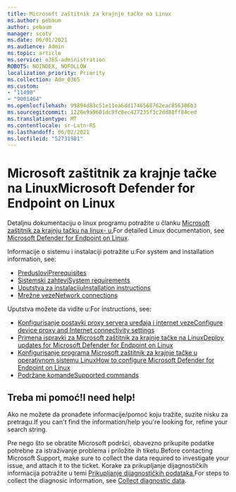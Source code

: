 ```yaml
---
title: Microsoft zaštitnik za krajnje tačke na Linux
ms.author: pebaum
author: pebaum
manager: scotv
ms.date: 06/01/2021
ms.audience: Admin
ms.topic: article
ms.service: o365-administration
ROBOTS: NOINDEX, NOFOLLOW
localization_priority: Priority
ms.collection: Adm_O365
ms.custom:
- "11490"
- "9001464"
ms.openlocfilehash: 99894d83c51e11ea6dd1746568762eac856306b3
ms.sourcegitcommit: 1226e9a9601dc8fc8ec427235f3c2dd88ff84ced
ms.translationtype: MT
ms.contentlocale: sr-Latn-RS
ms.lasthandoff: 06/02/2021
ms.locfileid: "52731981"
---
```

# <a name="microsoft-defender-for-endpoint-on-linux"></a><span data-ttu-id="3bc96-102">Microsoft zaštitnik za krajnje tačke na Linux</span><span class="sxs-lookup"><span data-stu-id="3bc96-102">Microsoft Defender for Endpoint on Linux</span></span>

<span data-ttu-id="3bc96-103">Detaljnu dokumentaciju o linux programu potražite u članku [Microsoft zaštitnik za krajnju tačku na linux- u.](/microsoft-365/security/defender-endpoint/microsoft-defender-endpoint-linux)</span><span class="sxs-lookup"><span data-stu-id="3bc96-103">For detailed Linux documentation, see [Microsoft Defender for Endpoint on Linux](/microsoft-365/security/defender-endpoint/microsoft-defender-endpoint-linux).</span></span>

<span data-ttu-id="3bc96-104">Informacije o sistemu i instalaciji potražite u:</span><span class="sxs-lookup"><span data-stu-id="3bc96-104">For system and installation information, see:</span></span>

- [<span data-ttu-id="3bc96-105">Preduslovi</span><span class="sxs-lookup"><span data-stu-id="3bc96-105">Prerequisites</span></span>](/microsoft-365/security/defender-endpoint/microsoft-defender-endpoint-linux#prerequisites)
- [<span data-ttu-id="3bc96-106">Sistemski zahtevi</span><span class="sxs-lookup"><span data-stu-id="3bc96-106">System requirements</span></span>](/microsoft-365/security/defender-endpoint/microsoft-defender-endpoint-linux#system-requirements)
- [<span data-ttu-id="3bc96-107">Uputstva za instalaciju</span><span class="sxs-lookup"><span data-stu-id="3bc96-107">Installation instructions</span></span>](/microsoft-365/security/defender-endpoint/microsoft-defender-endpoint-linux#installation-instructions)
- [<span data-ttu-id="3bc96-108">Mrežne veze</span><span class="sxs-lookup"><span data-stu-id="3bc96-108">Network connections</span></span>](/microsoft-365/security/defender-endpoint/microsoft-defender-endpoint-linux#network-connections)

<span data-ttu-id="3bc96-109">Uputstva možete da vidite u:</span><span class="sxs-lookup"><span data-stu-id="3bc96-109">For instructions, see:</span></span>

- [<span data-ttu-id="3bc96-110">Konfigurisanje postavki proxy servera uređaja i internet veze</span><span class="sxs-lookup"><span data-stu-id="3bc96-110">Configure device proxy and Internet connectivity settings</span></span>](/microsoft-365/security/defender-endpoint/configure-proxy-internet#enable-access-to-microsoft-defender-atp-service-urls-in-the-proxy-server)
- [<span data-ttu-id="3bc96-111">Primena ispravki za Microsoft zaštitnik za krajnje tačke na Linux</span><span class="sxs-lookup"><span data-stu-id="3bc96-111">Deploy updates for Microsoft Defender for Endpoint on Linux</span></span>](/microsoft-365/security/defender-endpoint/linux-updates)
- [<span data-ttu-id="3bc96-112">Konfigurisanje programa Microsoft zaštitnik za krajnje tačke u operativnom sistemu Linux</span><span class="sxs-lookup"><span data-stu-id="3bc96-112">How to configure Microsoft Defender for Endpoint on Linux</span></span>](/microsoft-365/security/defender-endpoint/microsoft-defender-endpoint-linux#how-to-configure-microsoft-defender-for-endpoint-on-linux)
- [<span data-ttu-id="3bc96-113">Podržane komande</span><span class="sxs-lookup"><span data-stu-id="3bc96-113">Supported commands</span></span>](/microsoft-365/security/defender-endpoint/linux-resources#supported-commands)

## <a name="i-need-help"></a><span data-ttu-id="3bc96-114">Treba mi pomoć!</span><span class="sxs-lookup"><span data-stu-id="3bc96-114">I need help!</span></span>

<span data-ttu-id="3bc96-115">Ako ne možete da pronađete informacije/pomoć koju tražite, suzite nisku za pretragu.</span><span class="sxs-lookup"><span data-stu-id="3bc96-115">If you can't find the information/help you're looking for, refine your search string.</span></span>

<span data-ttu-id="3bc96-116">Pre nego što se obratite Microsoft podršci, obavezno prikupite podatke potrebne za istraživanje problema i priložite ih tiketu.</span><span class="sxs-lookup"><span data-stu-id="3bc96-116">Before contacting Microsoft Support, make sure to collect the data required to investigate your issue, and attach it to the ticket.</span></span> <span data-ttu-id="3bc96-117">Korake za prikupljanje dijagnostičkih informacija potražite u temi [Prikupljanje dijagnostičkih podataka.](/microsoft-365/security/defender-endpoint/linux-resources#collect-diagnostic-information)</span><span class="sxs-lookup"><span data-stu-id="3bc96-117">For steps to collect the diagnosic information, see [Collect diagnostic data](/microsoft-365/security/defender-endpoint/linux-resources#collect-diagnostic-information).</span></span>